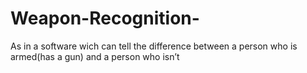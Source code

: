# Weapon-Recognition-
As in a software wich can tell the difference between a person who is armed(has a gun) and a person who isn’t 
